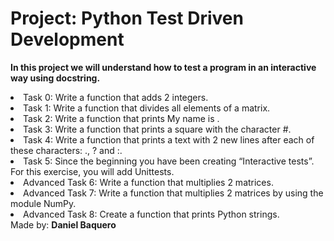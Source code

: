 <html>
<h1>Project: Python Test Driven Development</h1>
<p><strong>In this project we will understand how to test a program in an interactive way using docstring.</strong></p>
<body>
<li>Task 0: Write a function that adds 2 integers.</li>
<li>Task 1: Write a function that divides all elements of a matrix.</li>
<li>Task 2: Write a function that prints My name is <first name> <last name>.</li>
<li>Task 3: Write a function that prints a square with the character #.</li>
<li>Task 4: Write a function that prints a text with 2 new lines after each of these characters: ., ? and :.</li>
<li>Task 5: Since the beginning you have been creating “Interactive tests”. For this exercise, you will add Unittests.</li>
<li>Advanced Task 6: Write a function that multiplies 2 matrices.</li>
<li>Advanced Task 7: Write a function that multiplies 2 matrices by using the module NumPy.</li>
<li>Advanced Task 8: Create a function that prints Python strings.</li>
</body>
<footer>Made by: <strong>Daniel Baquero</stong></footer>
<br>
<br>
</html>